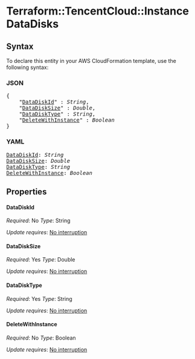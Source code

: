 # Terraform::TencentCloud::Instance DataDisks

## Syntax

To declare this entity in your AWS CloudFormation template, use the following syntax:

### JSON

<pre>
{
    "<a href="#datadiskid" title="DataDiskId">DataDiskId</a>" : <i>String</i>,
    "<a href="#datadisksize" title="DataDiskSize">DataDiskSize</a>" : <i>Double</i>,
    "<a href="#datadisktype" title="DataDiskType">DataDiskType</a>" : <i>String</i>,
    "<a href="#deletewithinstance" title="DeleteWithInstance">DeleteWithInstance</a>" : <i>Boolean</i>
}
</pre>

### YAML

<pre>
<a href="#datadiskid" title="DataDiskId">DataDiskId</a>: <i>String</i>
<a href="#datadisksize" title="DataDiskSize">DataDiskSize</a>: <i>Double</i>
<a href="#datadisktype" title="DataDiskType">DataDiskType</a>: <i>String</i>
<a href="#deletewithinstance" title="DeleteWithInstance">DeleteWithInstance</a>: <i>Boolean</i>
</pre>

## Properties

#### DataDiskId

_Required_: No
_Type_: String

_Update requires_: [No interruption](https://docs.aws.amazon.com/AWSCloudFormation/latest/UserGuide/using-cfn-updating-stacks-update-behaviors.html#update-no-interrupt)

#### DataDiskSize

_Required_: Yes
_Type_: Double

_Update requires_: [No interruption](https://docs.aws.amazon.com/AWSCloudFormation/latest/UserGuide/using-cfn-updating-stacks-update-behaviors.html#update-no-interrupt)

#### DataDiskType

_Required_: Yes
_Type_: String

_Update requires_: [No interruption](https://docs.aws.amazon.com/AWSCloudFormation/latest/UserGuide/using-cfn-updating-stacks-update-behaviors.html#update-no-interrupt)

#### DeleteWithInstance

_Required_: No
_Type_: Boolean

_Update requires_: [No interruption](https://docs.aws.amazon.com/AWSCloudFormation/latest/UserGuide/using-cfn-updating-stacks-update-behaviors.html#update-no-interrupt)


